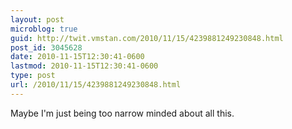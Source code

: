 ```yaml
---
layout: post
microblog: true
guid: http://twit.vmstan.com/2010/11/15/4239881249230848.html
post_id: 3045628
date: 2010-11-15T12:30:41-0600
lastmod: 2010-11-15T12:30:41-0600
type: post
url: /2010/11/15/4239881249230848.html
---
```

Maybe I'm just being too narrow minded about all this.
